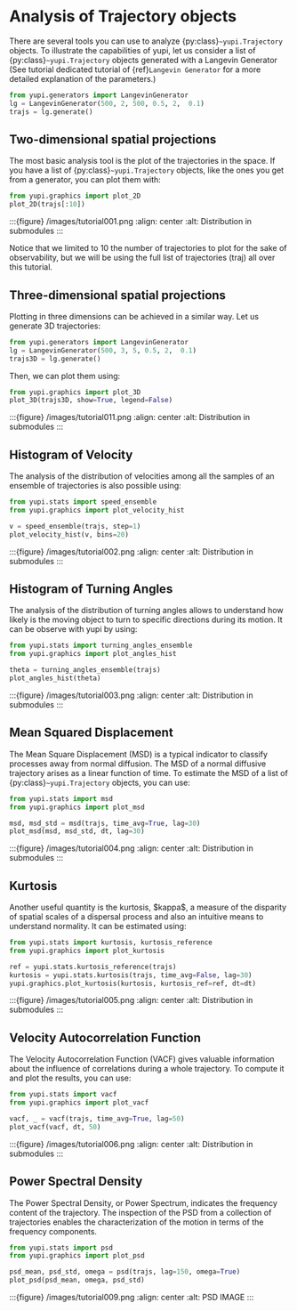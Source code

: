 # Analysis of Trajectory objects

There are several tools you can use to analyze {py:class}`~yupi.Trajectory`
objects. To illustrate the capabilities of yupi, let us consider a list of
{py:class}`~yupi.Trajectory` objects  generated with a Langevin Generator
(See tutorial dedicated tutorial of {ref}`Langevin Generator` for a more
detailed explanation of the parameters.)

```python
from yupi.generators import LangevinGenerator
lg = LangevinGenerator(500, 2, 500, 0.5, 2,  0.1)
trajs = lg.generate()
```

## Two-dimensional spatial projections

The most basic analysis tool is the plot of the trajectories in the space. If
you have a list of {py:class}`~yupi.Trajectory` objects, like the ones you get
from a generator, you can  plot them with:

```python
from yupi.graphics import plot_2D
plot_2D(trajs[:10])
```

:::{figure} /images/tutorial001.png
:align: center
:alt: Distribution in submodules
:::

Notice that we limited to 10 the number of trajectories to plot for the sake of observability,
but we will be using the full list of trajectories (traj) all over this tutorial.

## Three-dimensional spatial projections

Plotting in three dimensions can be achieved in a similar way. Let us generate 3D trajectories:

```python
from yupi.generators import LangevinGenerator
lg = LangevinGenerator(500, 3, 5, 0.5, 2,  0.1)
trajs3D = lg.generate()
```

Then, we can plot them using:

```python
from yupi.graphics import plot_3D
plot_3D(trajs3D, show=True, legend=False)
```

:::{figure} /images/tutorial011.png
:align: center
:alt: Distribution in submodules
:::

## Histogram of Velocity

The analysis of the distribution of velocities among all the samples of an
ensemble of trajectories is also possible using:

```python
from yupi.stats import speed_ensemble
from yupi.graphics import plot_velocity_hist

v = speed_ensemble(trajs, step=1)
plot_velocity_hist(v, bins=20)
```

:::{figure} /images/tutorial002.png
:align: center
:alt: Distribution in submodules
:::

## Histogram of Turning Angles

The analysis of the distribution of turning angles allows to understand how
likely is the moving object to turn to specific directions during its motion.
It can be observe with yupi by using:

```python
from yupi.stats import turning_angles_ensemble
from yupi.graphics import plot_angles_hist

theta = turning_angles_ensemble(trajs)
plot_angles_hist(theta)
```

:::{figure} /images/tutorial003.png
:align: center
:alt: Distribution in submodules
:::

## Mean Squared Displacement

The Mean Square Displacement (MSD) is a typical indicator to classify processes
away from normal diffusion. The MSD of a normal diffusive trajectory arises as
a linear function of time. To estimate the MSD of a list of
{py:class}`~yupi.Trajectory` objects, you can use:

```python
from yupi.stats import msd
from yupi.graphics import plot_msd

msd, msd_std = msd(trajs, time_avg=True, lag=30)
plot_msd(msd, msd_std, dt, lag=30)
```

:::{figure} /images/tutorial004.png
:align: center
:alt: Distribution in submodules
:::

## Kurtosis

Another useful quantity is the kurtosis, \$kappa\$, a measure of the disparity of
spatial scales of a dispersal process and also an intuitive means to understand
normality. It can be estimated using:

```python
from yupi.stats import kurtosis, kurtosis_reference
from yupi.graphics import plot_kurtosis

ref = yupi.stats.kurtosis_reference(trajs)
kurtosis = yupi.stats.kurtosis(trajs, time_avg=False, lag=30)
yupi.graphics.plot_kurtosis(kurtosis, kurtosis_ref=ref, dt=dt)
```

:::{figure} /images/tutorial005.png
:align: center
:alt: Distribution in submodules
:::

## Velocity Autocorrelation Function

The Velocity Autocorrelation Function (VACF) gives valuable information about
the influence of correlations during a whole trajectory. To compute it and plot
the results, you can use:

```python
from yupi.stats import vacf
from yupi.graphics import plot_vacf

vacf, _ = vacf(trajs, time_avg=True, lag=50)
plot_vacf(vacf, dt, 50)
```

:::{figure} /images/tutorial006.png
:align: center
:alt: Distribution in submodules
:::

## Power Spectral Density

The Power Spectral Density, or Power Spectrum, indicates the frequency content
of the trajectory. The inspection of the PSD from a collection of trajectories
enables the characterization of the motion in terms of the frequency components.

```python
from yupi.stats import psd
from yupi.graphics import plot_psd

psd_mean, psd_std, omega = psd(trajs, lag=150, omega=True)
plot_psd(psd_mean, omega, psd_std)
```

:::{figure} /images/tutorial009.png
:align: center
:alt: PSD IMAGE
:::
